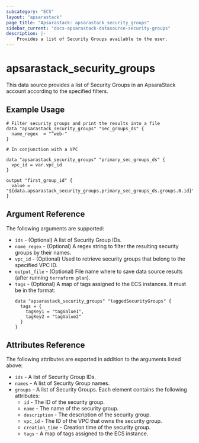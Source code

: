 ```yaml
---
subcategory: "ECS"
layout: "apsarastack"
page_title: "Apsarastack: apsarastack_security_groups"
sidebar_current: "docs-apsarastack-datasource-security-groups"
description: |-
    Provides a list of Security Groups available to the user.
---
```


# apsarastack\_security\_groups

This data source provides a list of Security Groups in an ApsaraStack account according to the specified filters.

## Example Usage

```
# Filter security groups and print the results into a file
data "apsarastack_security_groups" "sec_groups_ds" {
  name_regex  = "^web-"
}

# In conjunction with a VPC

data "apsarastack_security_groups" "primary_sec_groups_ds" {
  vpc_id = var.vpc_id
}

output "first_group_id" {
  value = "${data.apsarastack_security_groups.primary_sec_groups_ds.groups.0.id}"
}
```

## Argument Reference

The following arguments are supported:

* `ids` - (Optional) A list of Security Group IDs.
* `name_regex` - (Optional) A regex string to filter the resulting security groups by their names.
* `vpc_id` - (Optional) Used to retrieve security groups that belong to the specified VPC ID.
* `output_file` - (Optional) File name where to save data source results (after running `terraform plan`).
* `tags` - (Optional) A map of tags assigned to the ECS instances. It must be in the format:
  ```
  data "apsarastack_security_groups" "taggedSecurityGroups" {
    tags = {
      tagKey1 = "tagValue1",
      tagKey2 = "tagValue2"
    }
  }
  ```

## Attributes Reference

The following attributes are exported in addition to the arguments listed above:

* `ids` - A list of Security Group IDs.
* `names` - A list of Security Group names.
* `groups` - A list of Security Groups. Each element contains the following attributes:
  * `id` - The ID of the security group.
  * `name` - The name of the security group.
  * `description` - The description of the security group.
  * `vpc_id` - The ID of the VPC that owns the security group.
  * `creation_time` - Creation time of the security group.
  * `tags` - A map of tags assigned to the ECS instance.
